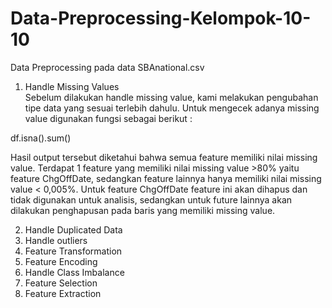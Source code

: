 # Data-Preprocessing-Kelompok-10-10
Data Preprocessing pada data SBAnational.csv
1. Handle Missing Values <br>
Sebelum dilakukan handle missing value, kami melakukan pengubahan tipe data yang sesuai terlebih dahulu. Untuk mengecek adanya missing value digunakan fungsi sebagai berikut : 

df.isna().sum()

Hasil output tersebut diketahui bahwa semua feature memiliki nilai missing value. Terdapat 1 feature yang memiliki nilai missing value >80% yaitu feature ChgOffDate, sedangkan feature lainnya hanya memiliki nilai missing value < 0,005%. Untuk feature ChgOffDate feature ini akan dihapus dan tidak digunakan untuk analisis, sedangkan untuk future lainnya akan dilakukan penghapusan pada baris yang memiliki missing value. 
 
2. Handle Duplicated Data
3. Handle outliers
4. Feature Transformation
5. Feature Encoding
6. Handle Class Imbalance
7. Feature Selection
8. Feature Extraction
